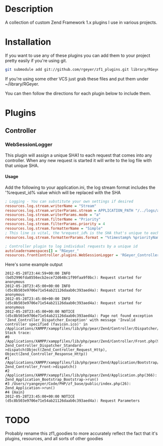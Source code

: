 # Description
A collection of custom Zend Framework 1.x plugins I use in various projects.

# Installation
If you want to use any of these plugins you can add them to your project pretty easily if you're using git.

```bash
git submodule add git://github.com/rgeyer/zf1_plugins.git library/RGeyer
```

If you're using some other VCS just grab these files and put them under ~/library/RGeyer.

You can then follow the directions for each plugin below to include them.

# Plugins

## Controller

### WebSessionLogger
This plugin will assign a unique SHA1 to each request that comes into any controller.  When any new request is started it will write to the log file with that unique SHA.

#### Usage
Add the following to your application.ini, the log stream format includes the '%request_id% value which will be replaced with the SHA

```ini
; Logging - You can substitute your own settings if desired
resources.log.stream.writerName = "Stream"
resources.log.stream.writerParams.stream = APPLICATION_PATH "/../logs/application.log"
resources.log.stream.writerParams.mode = "a"
resources.log.stream.filterName = "Priority"
resources.log.stream.filterParams.priority = 4
resources.log.stream.formatterName = "Simple"
; This line is vital, the %request_id% is the SHA that's unique to each request.
resources.log.stream.formatterParams.format = "%timestamp% %priorityName% (%request_id%): %message% %info%" PHP_EOL

; Controller plugin to log individual requests by a unique id
autoloadernamespaces[] = "RGeyer_"
resources.frontController.plugins.WebSessionLogger = 'RGeyer_Controller_Plugin_WebSessionLogger'
```

Here's some example output

```log
2012-05-28T23:44:59+00:00 INFO (bd52996fda8556ecb2ece72d648c1f99faa9f0bc): Request started for anonymous 
2012-05-28T23:45:00+00:00 INFO (d5c8b503e9706e71e54ab21126daab0c393aed4a): Request started for anonymous 
2012-05-28T23:45:00+00:00 INFO (d5c8b503e9706e71e54ab21126daab0c393aed4a): Request started for anonymous 
2012-05-28T23:45:00+00:00 NOTICE (d5c8b503e9706e71e54ab21126daab0c393aed4a): Page not found exception 'Zend_Controller_Dispatcher_Exception' with message 'Invalid controller specified (favicon.ico)' in /Applications/XAMPP/xamppfiles/lib/php/pear/Zend/Controller/Dispatcher/Standard.php:248
Stack trace:
#0 /Applications/XAMPP/xamppfiles/lib/php/pear/Zend/Controller/Front.php(954): Zend_Controller_Dispatcher_Standard->dispatch(Object(Zend_Controller_Request_Http), Object(Zend_Controller_Response_Http))
#1 /Applications/XAMPP/xamppfiles/lib/php/pear/Zend/Application/Bootstrap/Bootstrap.php(97): Zend_Controller_Front->dispatch()
#2 /Applications/XAMPP/xamppfiles/lib/php/pear/Zend/Application.php(366): Zend_Application_Bootstrap_Bootstrap->run()
#3 /Users/ryangeyer/Code/PHP/zf_base/public/index.php(26): Zend_Application->run()
#4 {main}
2012-05-28T23:45:00+00:00 NOTICE (d5c8b503e9706e71e54ab21126daab0c393aed4a): Request Parameters
```

# TODO
Probably rename this zf1_goodies to more accurately reflect the fact that it's plugins, resources, and all sorts of other goodies